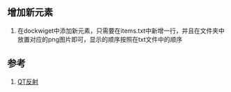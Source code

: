 









## 增加新元素

1. 在dockwiget中添加新元素，只需要在items.txt中新增一行，并且在文件夹中放置对应的png图片即可，显示的顺序按照在txt文件中的顺序

## 参考

1. [QT反射](https://juejin.cn/post/7113839621661786126)

